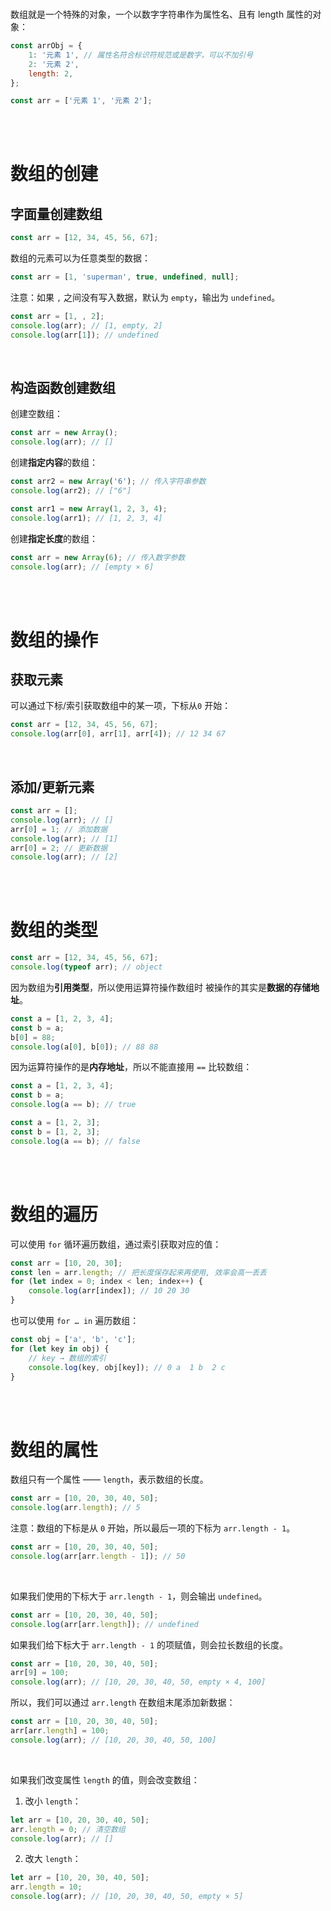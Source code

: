 <br>

数组就是一个特殊的对象，一个以数字字符串作为属性名、且有 length 属性的对象：

```js
const arrObj = {
    1: '元素 1', // 属性名符合标识符规范或是数字，可以不加引号
    2: '元素 2',
    length: 2,
};

const arr = ['元素 1', '元素 2'];
```

<br><br>

# 数组的创建

## 字面量创建数组

```js
const arr = [12, 34, 45, 56, 67];
```

数组的元素可以为任意类型的数据：

```js
const arr = [1, 'superman', true, undefined, null];
```

注意：如果 `,` 之间没有写入数据，默认为 `empty`，输出为 `undefined`。

```js
const arr = [1, , 2];
console.log(arr); // [1, empty, 2]
console.log(arr[1]); // undefined
```

<br>

## 构造函数创建数组

创建空数组：

```js
const arr = new Array();
console.log(arr); // []
```

创建**指定内容**的数组：

```js
const arr2 = new Array('6'); // 传入字符串参数
console.log(arr2); // ["6"]
```

```js
const arr1 = new Array(1, 2, 3, 4);
console.log(arr1); // [1, 2, 3, 4]
```

创建**指定长度**的数组：

```js
const arr = new Array(6); // 传入数字参数
console.log(arr); // [empty × 6]
```

<br><br>

# 数组的操作

## 获取元素

可以通过下标/索引获取数组中的某一项，下标从`0` 开始：

```js
const arr = [12, 34, 45, 56, 67];
console.log(arr[0], arr[1], arr[4]); // 12 34 67
```

<br>

## 添加/更新元素

```js
const arr = [];
console.log(arr); // []
arr[0] = 1; // 添加数据
console.log(arr); // [1]
arr[0] = 2; // 更新数据
console.log(arr); // [2]
```

<br><br>

# 数组的类型

```js
const arr = [12, 34, 45, 56, 67];
console.log(typeof arr); // object
```

因为数组为**引用类型**，所以使用运算符操作数组时 被操作的其实是**数据的存储地址**。

```js
const a = [1, 2, 3, 4];
const b = a;
b[0] = 88;
console.log(a[0], b[0]); // 88 88
```

因为运算符操作的是**内存地址**，所以不能直接用 `==` 比较数组：

```js
const a = [1, 2, 3, 4];
const b = a;
console.log(a == b); // true
```

```js
const a = [1, 2, 3];
const b = [1, 2, 3];
console.log(a == b); // false
```

<br><br>

# 数组的遍历

可以使用 `for` 循环遍历数组，通过索引获取对应的值：

```js
const arr = [10, 20, 30];
const len = arr.length; // 把长度保存起来再使用, 效率会高一丢丢
for (let index = 0; index < len; index++) {
    console.log(arr[index]); // 10 20 30
}
```

也可以使用 `for … in` 遍历数组：

```js
const obj = ['a', 'b', 'c'];
for (let key in obj) {
    // key → 数组的索引
    console.log(key, obj[key]); // 0 a  1 b  2 c
}
```

<br><br>

# 数组的属性

数组只有一个属性 —— `length`，表示数组的长度。

```js
const arr = [10, 20, 30, 40, 50];
console.log(arr.length); // 5
```

注意：数组的下标是从 `0` 开始，所以最后一项的下标为 `arr.length - 1`。

```js
const arr = [10, 20, 30, 40, 50];
console.log(arr[arr.length - 1]); // 50
```

<br>

如果我们使用的下标大于 `arr.length - 1`，则会输出 `undefined`。

```js
const arr = [10, 20, 30, 40, 50];
console.log(arr[arr.length]); // undefined
```

如果我们给下标大于 `arr.length - 1` 的项赋值，则会拉长数组的长度。

```js
const arr = [10, 20, 30, 40, 50];
arr[9] = 100;
console.log(arr); // [10, 20, 30, 40, 50, empty × 4, 100]
```

所以，我们可以通过 `arr.length` 在数组末尾添加新数据：

```js
const arr = [10, 20, 30, 40, 50];
arr[arr.length] = 100;
console.log(arr); // [10, 20, 30, 40, 50, 100]
```

<br>

如果我们改变属性 `length` 的值，则会改变数组：

1. 改小 `length`：

```js
let arr = [10, 20, 30, 40, 50];
arr.length = 0; // 清空数组
console.log(arr); // []
```

2. 改大 `length`：

```js
let arr = [10, 20, 30, 40, 50];
arr.length = 10;
console.log(arr); // [10, 20, 30, 40, 50, empty × 5]
```

<br>
